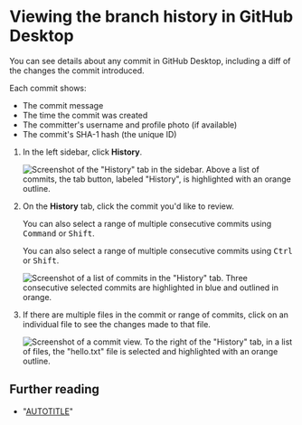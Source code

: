 # Viewing the branch history in GitHub Desktop

You can see details about any commit in GitHub Desktop, including a diff of the changes the commit introduced.

Each commit shows:

- The commit message
- The time the commit was created
- The committer's username and profile photo (if available)
- The commit's SHA-1 hash (the unique ID)

1. In the left sidebar, click **History**.

   ![Screenshot of the "History" tab in the sidebar. Above a list of commits, the tab button, labeled "History", is highlighted with an orange outline.](/assets/images/help/desktop/history-tab-in-commit-sidebar.png)
1. On the **History** tab, click the commit you'd like to review.

   <div class="ghd-tool mac">

   You can also select a range of multiple consecutive commits using <kbd>Command</kbd> or <kbd>Shift</kbd>.

   </div>

   <div class="ghd-tool windows">

   You can also select a range of multiple consecutive commits using <kbd>Ctrl</kbd> or <kbd>Shift</kbd>.

   </div>

   ![Screenshot of a list of commits in the "History" tab. Three consecutive selected commits are highlighted in blue and outlined in orange.](/assets/images/help/desktop/branch-history-commit.png)

1. If there are multiple files in the commit or range of commits, click on an individual file to see the changes made to that file.

   ![Screenshot of a commit view. To the right of the "History" tab, in a list of files, the "hello.txt" file is selected and highlighted with an orange outline.](/assets/images/help/desktop/branch-history-file.png)

## Further reading

- "[AUTOTITLE](/desktop/working-with-your-remote-repository-on-github-or-github-enterprise/syncing-your-branch-in-github-desktop)"
